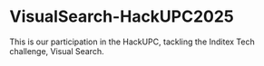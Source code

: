 # VisualSearch-HackUPC2025
This is our participation in the HackUPC, tackling the Inditex Tech challenge, Visual Search.
